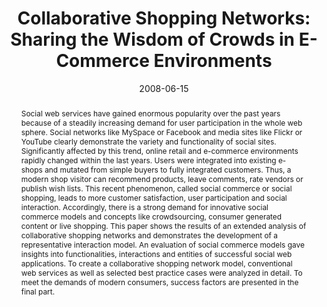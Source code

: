 ---
abstract: Social web services have gained enormous popularity over the past years
  because of a steadily increasing demand for user participation in the whole web
  sphere. Social networks like MySpace or Facebook and media sites like Flickr or
  YouTube clearly demonstrate the variety and functionality of social sites. Significantly
  affected by this trend, online retail and e-commerce environments rapidly changed
  within the last years. Users were integrated into existing e-shops and mutated from
  simple buyers to fully integrated customers. Thus, a modern shop visitor can recommend
  products, leave comments, rate vendors or publish wish lists. This recent phenomenon,
  called social commerce or social shopping, leads to more customer satisfaction,
  user participation and social interaction. Accordingly, there is a strong demand
  for innovative social commerce models and concepts like crowdsourcing, consumer
  generated content or live shopping. This paper shows the results of an extended
  analysis of collaborative shopping networks and demonstrates the development of
  a representative interaction model. An evaluation of social commerce models gave
  insights into functionalities, interactions and entities of successful social web
  applications. To create a collaborative shopping network model, conventional web
  services as well as selected best practice cases were analyzed in detail. To meet
  the demands of modern consumers, success factors are presented in the final part.
authors:
- Peter Leitner
- Thomas Grechenig
date: '2008-06-15'
featured: false
links:
- name: Publik
  url: https://publik.tuwien.ac.at/showentry.php?ID=171820&lang=2
publication_types:
- '1'
publishDate: '2008-06-15'
specifics: 'Vortrag: 21st Bled eConference 2008, Bled, Slovenia; 15.06.2008 - 18.06.2008;
  in: "Proceedings of the 21st Bled eConference 2008", J. Hampe et al. (Hrg.); Moderna
  organizacija, Kranj (2008), ISBN: 978-961-232-217-5; S. 321 - 335.'
title: 'Collaborative Shopping Networks: Sharing the Wisdom of Crowds in E-Commerce
  Environments'
url_pdf: ''
---